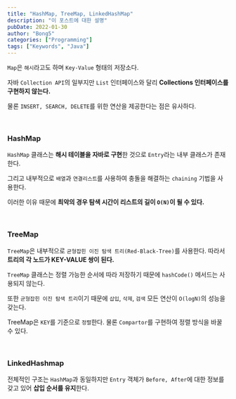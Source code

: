 ```yaml
---
title: "HashMap, TreeMap, LinkedHashMap"
description: "이 포스트에 대한 설명"
pubDate: 2022-01-30
author: "Bong5"
categories: ["Programming"]
tags: ["Keywords", "Java"]
---
```



`Map`은 `해시`라고도 하며 `Key-Value` 형태의 저장소다.

자바 `Collection API`의 일부지만 `List` 인터페이스와 달리 **Collections 인터페이스를 구현하지 않는다.**

물론 `INSERT, SEARCH, DELETE`를 위한 연산을 제공한다는 점은 유사하다.

<br>

### HashMap

`HashMap` 클래스는 **해시 테이블을 자바로 구현**한 것으로 `Entry`라는 내부 클래스가 존재한다.

그리고 내부적으로 `배열`과 `연결리스트`를 사용하여 충돌을 해결하는 `chaining` 기법을 사용한다.

이러한 이유 때문에 **최악의 경우 탐색 시간이 리스트의 길이 `O(N)`이 될 수 있다.**

<br>

### TreeMap

`TreeMap`은 내부적으로 `균형잡힌 이진 탐색 트리(Red-Black-Tree)`를 사용한다. 따라서 **트리의 각 노드가 KEY-VALUE 쌍이 된다.**

`TreeMap` 클래스는 정렬 가능한 순서에 따라 저장하기 때문에 `hashCode()` 메서드는 사용되지 않는다.

또한 `균형잡힌 이진 탐색 트리`이기 때문에 `삽입`, `삭제`, `검색` 모든 연산이 `O(logN)`의 성능을 갖는다.

TreeMap은 `KEY`를 기준으로 `정렬`한다. 물론 `Compartor`를 구현하여 정렬 방식을 바꿀 수 있다.

<br>

### LinkedHashmap

전체적인 구조는 `HashMap`과 동일하지만 `Entry` 객체가 `Before, After`에 대한 정보를 갖고 있어 **삽입 순서를 유지**한다.